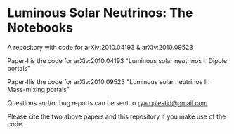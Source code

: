 # Luminous Solar Neutrinos: The Notebooks
A repository with code for arXiv:2010.04193 &amp; arXiv:2010.09523

Paper-I is the code for arXiv:2010.04193 "Luminous solar neutrinos I: Dipole portals" 

Paper-IIis the code for arXiv:2010.09523 "Luminous solar neutrinos II: Mass-mixing portals" 

Questions and/or bug reports can be sent to ryan.plestid@gmail.com

Please cite the two above papers and this repository if you make use of the code.
